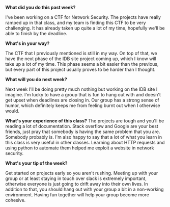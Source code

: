 **What did you do this past week?**

I've been working on a CTF for Network Security. The projects have really ramped up in that class, and my team is finding this CTF to be very challenging. It has already taken up quite a lot of my time, hopefully we'll be able to finish by the deadline.


**What's in your way?**

The CTF that I previously mentioned is still in my way. On top of that, we have the next phase of the IDB site project coming up, which I know will take up a lot of my time. This phase seems a bit easier than the previous, but every part of this project usually proves to be harder than I thought.


**What will you do next week?**

Next week I'll be doing pretty much nothing but working on the IDB site I imagine. I'm lucky to have a group that is fun to hang out with and doesn't get upset when deadlines are closing in. Our group has a strong sense of humor, which definitely keeps me from feeling burnt out when I otherwise would.


**What's your experience of this class?**
The projects are tough and you'll be reading a lot of documentation. Stack overflow and Google are your best friends, just pray that somebody is having the same problem that you are. Somebody probably is. I'm also happy to say that a lot of what you learn in this class is very useful in other classes. Learning about HTTP requests and using python to automate them helped me exploit a website in network security.


**What's your tip of the week?**

Get started on projects early so you aren't rushing. Meeting up with your group or at least staying in touch over slack is extremely important, otherwise everyone is just going to drift away into their own lives. In addition to that, you should hang out with your group a bit in a non-working environment. Having fun together will help your group become more cohesive.
